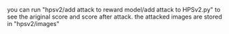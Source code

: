 you can run "hpsv2/add attack to reward model/add attack to HPSv2.py" to see the ariginal score and score after attack. the attacked images are stored in "hpsv2/images" 

